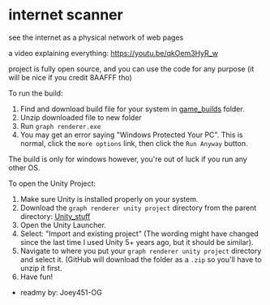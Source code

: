 # internet scanner
 see the internet as a physical network of web pages

a video explaining everything: https://youtu.be/qkOem3HyR_w

project is fully open source, and you can use the code for any purpose (it will be nice if you credit 8AAFFF tho)

To run the build:

1. Find and download build file for your system in [game_builds](https://github.com/marmust/internet-scanner/tree/main/Unity_stuff/game_builds) folder. 
2. Unzip downloaded file to new folder
3. Run `graph renderer.exe`
3. You may get an error saying "Windows Protected Your PC". This is normal, click the `more options` link, then click the `Run Anyway` button.

The build is only for windows however, you're out of luck if you run any other OS.

To open the Unity Project:
1. Make sure Unity is installed properly on your system.
2. Download the `graph renderer unity project` directory from the parent directory: [Unity_stuff](https://github.com/marmust/internet-scanner/tree/main/Unity_stuff)
3. Open the Unity Launcher.
4. Select: "Import and existing project" (The wording might have changed since the last time I used Unity 5+ years ago, but it should be similar).
5. Navigate to where you put your `graph renderer unity project` directory and select it. (GitHub will download the folder as a `.zip` so you'll have to unzip it first.
6. Have fun!

* readmy by: Joey451-OG
